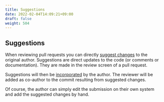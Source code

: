 ```yaml
---
title: Suggestions
date: 2022-02-04T14:09:21+09:00
draft: false
weight: 504
---
```


## Suggestions

When reviewing pull requests you can directly [suggest changes](https://docs.github.com/en/pull-requests/collaborating-with-pull-requests/reviewing-changes-in-pull-requests/commenting-on-a-pull-request) to the original author.
Suggestions are direct updates to the code (or comments or documentation).
They are made in the review screen of a pull request.

Suggestions will then be [incorporated](https://docs.github.com/en/pull-requests/collaborating-with-pull-requests/reviewing-changes-in-pull-requests/incorporating-feedback-in-your-pull-request#applying-suggested-changes) by the author.
The reviewer will be added as co-author to the commit resulting from suggested changes.

Of course, the author can simply edit the submission on their own system and add the suggested changes by hand.
